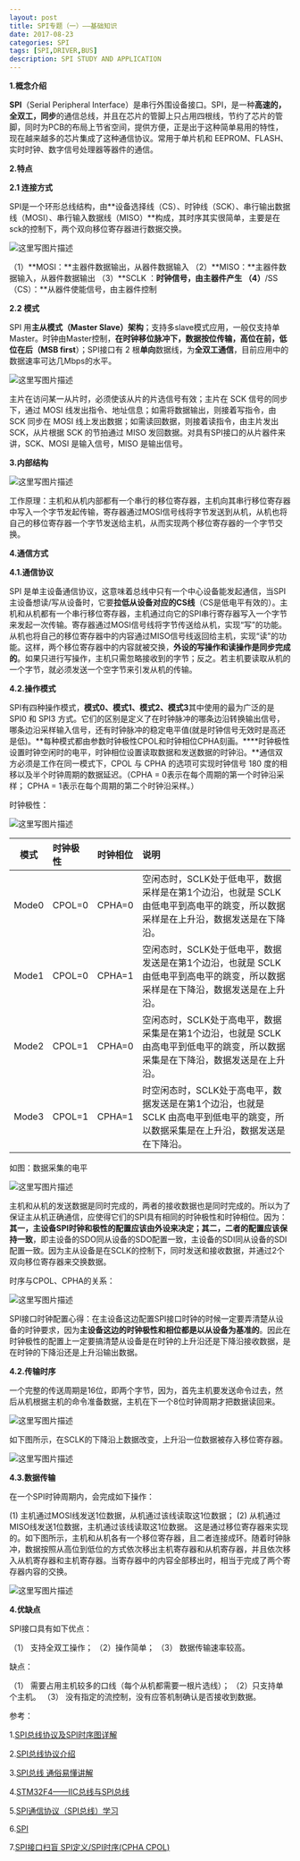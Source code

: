 ```yaml
---
layout: post
title: SPI专题（一）——基础知识
date: 2017-08-23
categories: SPI
tags: [SPI,DRIVER,BUS]
description: SPI STUDY AND APPLICATION
---
```


**1.概念介绍**

**SPI**（Serial Peripheral Interface）是串行外围设备接口。SPI，是一种**高速的，全双工，同步**的通信总线，并且在芯片的管脚上只占用四根线，节约了芯片的管脚，同时为PCB的布局上节省空间，提供方便，正是出于这种简单易用的特性，现在越来越多的芯片集成了这种通信协议。常用于单片机和 EEPROM、FLASH、实时时钟、数字信号处理器等器件的通信。 

**2.特点**

**2.1 连接方式**

SPI是一个环形总线结构，由**设备选择线（CS）、时钟线（SCK）、串行输出数据线（MOSI）、串行输入数据线（MISO）**构成，其时序其实很简单，主要是在sck的控制下，两个双向移位寄存器进行数据交换。

![这里写图片描述](http://img.blog.csdn.net/20170823154950788?watermark/2/text/aHR0cDovL2Jsb2cuY3Nkbi5uZXQvd3d0MTg4MTE3MDc5NzE=/font/5a6L5L2T/fontsize/400/fill/I0JBQkFCMA==/dissolve/70/gravity/SouthEast)

（1）**MOSI：**主器件数据输出，从器件数据输入
（2）**MISO：**主器件数据输入，从器件数据输出
（3）**SCLK ：**时钟信号，由主器件产生
（4）**/SS（CS）：**从器件使能信号，由主器件控制

**2.2 模式**

SPI 用**主从模式（Master Slave）架构**；支持多slave模式应用，一般仅支持单Master。时钟由Master控制，**在时钟移位脉冲下，数据按位传输，高位在前，低位在后（MSB first**）；SPI接口有 2 根**单向**数据线，为**全双工通信**，目前应用中的数据速率可达几Mbps的水平。

![这里写图片描述](http://img.blog.csdn.net/20170823093427421?watermark/2/text/aHR0cDovL2Jsb2cuY3Nkbi5uZXQvd3d0MTg4MTE3MDc5NzE=/font/5a6L5L2T/fontsize/400/fill/I0JBQkFCMA==/dissolve/70/gravity/SouthEast)

主片在访问某一从片时，必须使该从片的片选信号有效；主片在 SCK 信号的同步下，通过 MOSI 线发出指令、地址信息；如需将数据输出，则接着写指令，由 SCK 同步在 MOSI 线上发出数据；如需读回数据，则接着读指令，由主片发出 SCK，从片根据 SCK 的节拍通过 MISO 发回数据。对具有SPI接口的从片器件来讲，SCK、MOSI 是输入信号，MISO 是输出信号。

**3.内部结构**

![这里写图片描述](http://img.blog.csdn.net/20170823094340763?watermark/2/text/aHR0cDovL2Jsb2cuY3Nkbi5uZXQvd3d0MTg4MTE3MDc5NzE=/font/5a6L5L2T/fontsize/400/fill/I0JBQkFCMA==/dissolve/70/gravity/SouthEast)

工作原理：主机和从机内部都有一个串行的移位寄存器，主机向其串行移位寄存器中写入一个字节发起传输，寄存器通过MOSI信号线将字节发送到从机，从机也将自己的移位寄存器一个字节发送给主机，从而实现两个移位寄存器的一个字节交换。

**4.通信方式**

**4.1.通信协议**

SPI 是单主设备通信协议，这意味着总线中只有一个中心设备能发起通信，当SPI主设备想读/写从设备时，它要**拉低从设备对应的CS线**（CS是低电平有效的）。主机和从机都有一个串行移位寄存器，主机通过向它的SPI串行寄存器写入一个字节来发起一次传输。寄存器通过MOSI信号线将字节传送给从机，实现“写”的功能。从机也将自己的移位寄存器中的内容通过MISO信号线返回给主机，实现“读”的功能。这样，两个移位寄存器中的内容就被交换，**外设的写操作和读操作是同步完成的**。如果只进行写操作，主机只需忽略接收到的字节；反之。若主机要读取从机的一个字节，就必须发送一个空字节来引发从机的传输。

**4.2.操作模式**

SPI有四种操作模式，**模式0、模式1、模式2、模式3**其中使用的最为广泛的是 SPI0 和 SPI3 方式。它们的区别是定义了在时钟脉冲的哪条边沿转换输出信号，哪条边沿采样输入信号，还有时钟脉冲的稳定电平值(就是时钟信号无效时是高还是低)。**每种模式都由参数时钟极性CPOL和时钟相位CPHA刻画。****时钟极性设置时钟空闲时的电平，时钟相位设置读取数据和发送数据的时钟沿。**通信双方必须是工作在同一模式下，CPOL 与 CPHA 的选项可实现时钟信号 180 度的相移以及半个时钟周期的数据延迟。（CPHA = 0表示在每个周期的第一个时钟沿采样； CPHA = 1表示在每个周期的第二个时钟沿采样。）

时钟极性：

![这里写图片描述](http://img.blog.csdn.net/20170823141504595?watermark/2/text/aHR0cDovL2Jsb2cuY3Nkbi5uZXQvd3d0MTg4MTE3MDc5NzE=/font/5a6L5L2T/fontsize/400/fill/I0JBQkFCMA==/dissolve/70/gravity/SouthEast)

|模式|时钟极性|时钟相位|说明|
|---|:---|:---|:---|
|Mode0|CPOL=0|CPHA=0|空闲态时，SCLK处于低电平，数据采样是在第1个边沿，也就是 SCLK 由低电平到高电平的跳变，所以数据采样是在上升沿，数据发送是在下降沿。|
|Mode1|CPOL=0|CPHA=1|空闲态时，SCLK处于低电平，数据发送是在第1个边沿，也就是 SCLK 由低电平到高电平的跳变，所以数据采样是在下降沿，数据发送是在上升沿。|
|Mode2|CPOL=1|CPHA=0|空闲态时，SCLK处于高电平，数据采集是在第1个边沿，也就是 SCLK 由高电平到低电平的跳变，所以数据采集是在下降沿，数据发送是在上升沿。|
|Mode3|CPOL=1|CPHA=1|时空闲态时，SCLK处于高电平，数据发送是在第1个边沿，也就是 SCLK 由高电平到低电平的跳变，所以数据采集是在上升沿，数据发送是在下降沿。|

如图：数据采集的电平

![这里写图片描述](http://img.blog.csdn.net/20170823151644289?watermark/2/text/aHR0cDovL2Jsb2cuY3Nkbi5uZXQvd3d0MTg4MTE3MDc5NzE=/font/5a6L5L2T/fontsize/400/fill/I0JBQkFCMA==/dissolve/70/gravity/SouthEast)

主机和从机的发送数据是同时完成的，两者的接收数据也是同时完成的。所以为了保证主从机正确通信，应使得它们的SPI具有相同的时钟极性和时钟相位。因为：**其一，主设备SPI时钟和极性的配置应该由外设来决定；其二，二者的配置应该保持一致**，即主设备的SDO同从设备的SDO配置一致，主设备的SDI同从设备的SDI配置一致。因为主从设备是在SCLK的控制下，同时发送和接收数据，并通过2个双向移位寄存器来交换数据。

时序与CPOL、CPHA的关系：

![这里写图片描述](http://img.blog.csdn.net/20170823162652936?watermark/2/text/aHR0cDovL2Jsb2cuY3Nkbi5uZXQvd3d0MTg4MTE3MDc5NzE=/font/5a6L5L2T/fontsize/400/fill/I0JBQkFCMA==/dissolve/70/gravity/SouthEast)

SPI接口时钟配置心得：在主设备这边配置SPI接口时钟的时候一定要弄清楚从设备的时钟要求，因为**主设备这边的时钟极性和相位都是以从设备为基准的**。因此在时钟极性的配置上一定要搞清楚从设备是在时钟的上升沿还是下降沿接收数据，是在时钟的下降沿还是上升沿输出数据。

**4.2.传输时序**

一个完整的传送周期是16位，即两个字节，因为，首先主机要发送命令过去，然后从机根据主机的命令准备数据，主机在下一个8位时钟周期才把数据读回来。

![这里写图片描述](http://img.blog.csdn.net/20170823145351951?watermark/2/text/aHR0cDovL2Jsb2cuY3Nkbi5uZXQvd3d0MTg4MTE3MDc5NzE=/font/5a6L5L2T/fontsize/400/fill/I0JBQkFCMA==/dissolve/70/gravity/SouthEast)

如下图所示，在SCLK的下降沿上数据改变，上升沿一位数据被存入移位寄存器。

![这里写图片描述](http://img.blog.csdn.net/20170823150210056?watermark/2/text/aHR0cDovL2Jsb2cuY3Nkbi5uZXQvd3d0MTg4MTE3MDc5NzE=/font/5a6L5L2T/fontsize/400/fill/I0JBQkFCMA==/dissolve/70/gravity/SouthEast)

**4.3.数据传输**

在一个SPI时钟周期内，会完成如下操作：

(1) 主机通过MOSI线发送1位数据，从机通过该线读取这1位数据；
(2) 从机通过MISO线发送1位数据，主机通过该线读取这1位数据。
这是通过移位寄存器来实现的。如下图所示，主机和从机各有一个移位寄存器，且二者连接成环。随着时钟脉冲，数据按照从高位到低位的方式依次移出主机寄存器和从机寄存器，并且依次移入从机寄存器和主机寄存器。当寄存器中的内容全部移出时，相当于完成了两个寄存器内容的交换。

![这里写图片描述](http://img.blog.csdn.net/20170823150356910?watermark/2/text/aHR0cDovL2Jsb2cuY3Nkbi5uZXQvd3d0MTg4MTE3MDc5NzE=/font/5a6L5L2T/fontsize/400/fill/I0JBQkFCMA==/dissolve/70/gravity/SouthEast)

**4.优缺点**

SPI接口具有如下优点：

（1）  支持全双工操作；
（2）操作简单；
（3） 数据传输速率较高。
 
  缺点：
  
（1） 需要占用主机较多的口线（每个从机都需要一根片选线）；
（2）只支持单个主机。
（3） 没有指定的流控制，没有应答机制确认是否接收到数据。






参考：

1.[SPI总线协议及SPI时序图详解 ](http://www.cnblogs.com/adylee/p/5399742.html)

2.[SPI总线协议介绍](http://blog.csdn.net/ce123_zhouwei/article/details/6897293)

3.[SPI总线 通俗易懂讲解](http://blog.csdn.net/ppdyhappy/article/details/51396277)

4.[STM32F4——IIC总线与SPI总线](http://blog.csdn.net/rcj183419/article/details/48734937)

5.[SPI通信协议（SPI总线）学习](http://www.cnblogs.com/deng-tao/p/6004280.html)

6.[SPI](https://baike.baidu.com/item/SPI/4429726?fr=aladdin)

7.[SPI接口扫盲 SPI定义/SPI时序(CPHA CPOL)](http://blog.csdn.net/douqingl/article/details/50452355)
